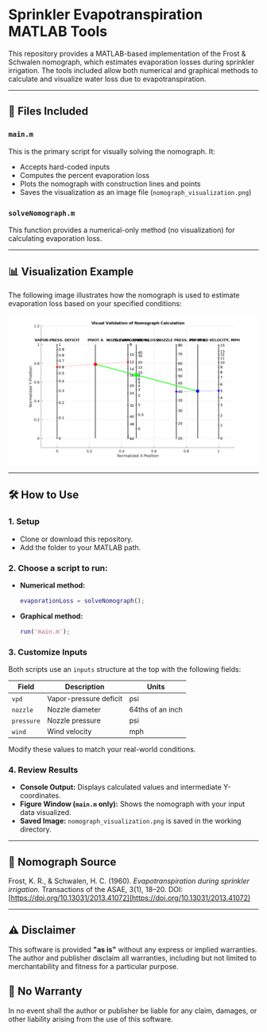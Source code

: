 # Sprinkler Evapotranspiration MATLAB Tools

This repository provides a MATLAB-based implementation of the Frost & Schwalen nomograph, which estimates evaporation losses during sprinkler irrigation. The tools included allow both numerical and graphical methods to calculate and visualize water loss due to evapotranspiration.

---

## 📁 Files Included

### `main.m`

This is the primary script for visually solving the nomograph. It:

* Accepts hard-coded inputs
* Computes the percent evaporation loss
* Plots the nomograph with construction lines and points
* Saves the visualization as an image file (`nomograph_visualization.png`)

### `solveNomograph.m`

This function provides a numerical-only method (no visualization) for calculating evaporation loss.

---

## 📊 Visualization Example

The following image illustrates how the nomograph is used to estimate evaporation loss based on your specified conditions:

![Nomograph Visualization](nomograph_visualization.png)

---

## 🛠️ How to Use

### 1. Setup

* Clone or download this repository.
* Add the folder to your MATLAB path.

### 2. Choose a script to run:

* **Numerical method:**

  ```matlab
  evaporationLoss = solveNomograph();
  ```
* **Graphical method:**

  ```matlab
  run('main.m');
  ```

### 3. Customize Inputs

Both scripts use an `inputs` structure at the top with the following fields:

| Field      | Description            | Units            |
| ---------- | ---------------------- | ---------------- |
| `vpd`      | Vapor-pressure deficit | psi              |
| `nozzle`   | Nozzle diameter        | 64ths of an inch |
| `pressure` | Nozzle pressure        | psi              |
| `wind`     | Wind velocity          | mph              |

Modify these values to match your real-world conditions.

### 4. Review Results

* **Console Output:** Displays calculated values and intermediate Y-coordinates.
* **Figure Window (`main.m` only):** Shows the nomograph with your input data visualized.
* **Saved Image:** `nomograph_visualization.png` is saved in the working directory.

---

## 📖 Nomograph Source

Frost, K. R., & Schwalen, H. C. (1960). *Evapotranspiration during sprinkler irrigation.*
Transactions of the ASAE, 3(1), 18–20.
DOI: [https://doi.org/10.13031/2013.41072](https://doi.org/10.13031/2013.41072)

---

## ⚠️ Disclaimer

This software is provided **"as is"** without any express or implied warranties. The author and publisher disclaim all warranties, including but not limited to merchantability and fitness for a particular purpose.

## 🚫 No Warranty

In no event shall the author or publisher be liable for any claim, damages, or other liability arising from the use of this software.
